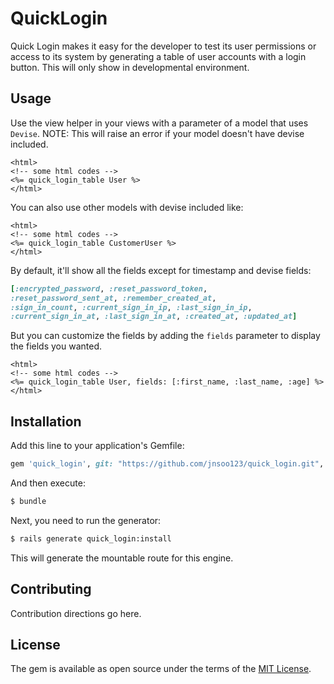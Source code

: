 # QuickLogin
Quick Login makes it easy for the developer to test its user permissions or access to its system by generating a table of user accounts with a login button. This will only show in developmental environment.

## Usage
Use the view helper in your views with a parameter of a model that uses `Devise`.
NOTE: This will raise an error if your model doesn't have devise included.

```erb
<html>
<!-- some html codes -->
<%= quick_login_table User %>
</html>
```

You can also use other models with devise included like:

```erb
<html>
<!-- some html codes -->
<%= quick_login_table CustomerUser %>
</html>
```

By default, it'll show all the fields except for timestamp and devise fields:
```ruby
[:encrypted_password, :reset_password_token,
:reset_password_sent_at, :remember_created_at,
:sign_in_count, :current_sign_in_ip, :last_sign_in_ip,
:current_sign_in_at, :last_sign_in_at, :created_at, :updated_at]
```

But you can customize the fields by adding the `fields` parameter to display the fields you wanted.
```erb
<html>
<!-- some html codes -->
<%= quick_login_table User, fields: [:first_name, :last_name, :age] %>
</html>
```

## Installation
Add this line to your application's Gemfile:

```ruby
gem 'quick_login', git: "https://github.com/jnsoo123/quick_login.git", branch: 'develop'
```

And then execute:
```bash
$ bundle
```

Next, you need to run the generator:
```bash
$ rails generate quick_login:install
```
This will generate the mountable route for this engine.

## Contributing
Contribution directions go here.

## License
The gem is available as open source under the terms of the [MIT License](http://opensource.org/licenses/MIT).
